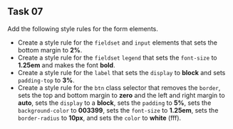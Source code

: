 ## Task 07
Add the following style rules for the form elements.
* Create a style rule for the `fieldset` and `input` elements that sets the bottom margin to **2%**.
* Create a style rule for the `fieldset` `legend` that sets the `font-size` to **1.25em** and makes the font **bold**.
* Create a style rule for the `label` that sets the `display` to **block** and sets `padding-top` to **3%**.
* Create a style rule for the `btn` class selector that removes the `border`, sets the top and bottom margin to **zero** and the left and right margin to **auto**,   sets the `display` to a **block**, sets the `padding` to **5%**, sets the `background-color` to **003399**, sets the `font-size` to **1.25em**, sets the `border-radius`  to   **10px**,   and sets the `color` to **white** (fff). 
